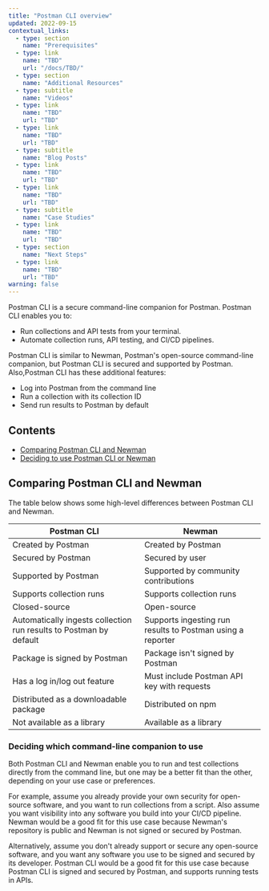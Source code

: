 ```yaml
---
title: "Postman CLI overview"
updated: 2022-09-15
contextual_links:
  - type: section
    name: "Prerequisites"
  - type: link
    name: "TBD"
    url: "/docs/TBD/"
  - type: section
    name: "Additional Resources"
  - type: subtitle
    name: "Videos"
  - type: link
    name: "TBD"
    url: "TBD"
  - type: link
    name: "TBD"
    url: "TBD"
  - type: subtitle
    name: "Blog Posts"
  - type: link
    name: "TBD"
    url: "TBD"
  - type: link
    name: "TBD"
    url: "TBD"
  - type: subtitle
    name: "Case Studies"
  - type: link
    name: "TBD"
    url:  "TBD"
  - type: section
    name: "Next Steps"
  - type: link
    name: "TBD"
    url: "TBD"
warning: false
---
```


Postman CLI is a secure command-line companion for Postman. Postman CLI enables you to: 

  * Run collections and API tests from your terminal.
  * Automate collection runs, API testing, and CI/CD pipelines.
  
  Postman CLI is similar to Newman, Postman's open-source command-line companion, but Postman CLI is secured and supported by Postman. Also,Postman CLI has these additional features:

  * Log into Postman from the command line
  * Run a collection with its collection ID
  * Send run results to Postman by default

## Contents

* [Comparing Postman CLI and Newman](#comparing-postman-cli-and-newman)
* [Deciding to use Postman CLI or Newman](#deciding-to-use-postman-cli-or-newman)

## Comparing Postman CLI and Newman
The table below shows some high-level differences between Postman CLI and Newman.

| Postman CLI  | Newman  |
|---|---|
| Created by Postman | Created by Postman |
| Secured by Postman | Secured by user | 
| Supported by Postman | Supported by community contributions | 
| Supports collection runs| Supports collection runs  |
| Closed-source | Open-source |
| Automatically ingests collection run results to Postman by default | Supports ingesting run results to Postman using a reporter |
| Package is signed by Postman | Package isn't signed by Postman |
| Has a log in/log out feature | Must include Postman API key with requests |
| Distributed as a downloadable package | Distributed on npm |
| Not available as a library | Available as a library

### Deciding which command-line companion to use
Both Postman CLI and Newman enable you to run and test collections directly from the command line, but one may be a better fit than the other, depending on your use case or preferences.

For example, assume you already provide your own security for open-source software, and you want to run collections from a script. Also assume you want visibility into any software you build into your CI/CD pipeline. Newman would be a good fit for this use case because Newman's repository is public and Newman is not signed or secured by Postman.

Alternatively, assume you don't already support or secure any open-source software, and you want any software you use to be signed and secured by its developer. Postman CLI would be a good fit for this use case because Postman CLI is signed and secured by Postman, and supports running tests in APIs.